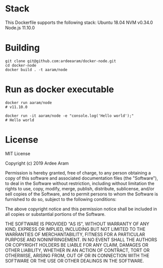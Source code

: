 # Stack
This Dockerfile supports the following stack:
Ubuntu 	18.04 
NVM 	v0.34.0
Node.js 11.10.0


# Building
```
git clone git@github.com:ardeearam/docker-node.git
cd docker-node
docker build . -t aaram/node
```

# Run as docker executable
```
docker run aaram/node
# v11.10.0

docker run -it aaram/node -e "console.log('Hello world');"
# Hello world
```

# License

MIT License

Copyright (c) 2019 Ardee Aram

Permission is hereby granted, free of charge, to any person obtaining a copy
of this software and associated documentation files (the "Software"), to deal
in the Software without restriction, including without limitation the rights
to use, copy, modify, merge, publish, distribute, sublicense, and/or sell
copies of the Software, and to permit persons to whom the Software is
furnished to do so, subject to the following conditions:

The above copyright notice and this permission notice shall be included in all
copies or substantial portions of the Software.

THE SOFTWARE IS PROVIDED "AS IS", WITHOUT WARRANTY OF ANY KIND, EXPRESS OR
IMPLIED, INCLUDING BUT NOT LIMITED TO THE WARRANTIES OF MERCHANTABILITY,
FITNESS FOR A PARTICULAR PURPOSE AND NONINFRINGEMENT. IN NO EVENT SHALL THE
AUTHORS OR COPYRIGHT HOLDERS BE LIABLE FOR ANY CLAIM, DAMAGES OR OTHER
LIABILITY, WHETHER IN AN ACTION OF CONTRACT, TORT OR OTHERWISE, ARISING FROM,
OUT OF OR IN CONNECTION WITH THE SOFTWARE OR THE USE OR OTHER DEALINGS IN THE
SOFTWARE.
